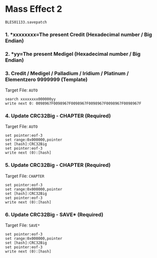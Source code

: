 #  Mass Effect 2 

`BLES01133.savepatch`

### 1. *xxxxxxxx=The present Credit (Hexadecimal number / Big Endian)
### 2. *yy=The present Medigel (Hexadecimal number / Big Endian)
### 3. Credit / Medigel / Palladium / Iridium / Platinum / Elementzero 9999999 (Template)

Target File: `AUTO`

```
search xxxxxxxx000000yy
write next 0: 0098967F0098967F0098967F0098967F0098967F0098967F
```

### 4. Update CRC32Big - CHAPTER (Required)

Target File: `AUTO`

```
set pointer:eof-3
set range:0x000000,pointer
set [hash]:CRC32Big
set pointer:eof-3
write next (0):[hash]
```

### 5. Update CRC32Big - CHAPTER (Required)

Target File: `CHAPTER`

```
set pointer:eof-3
set range:0x000000,pointer
set [hash]:CRC32Big
set pointer:eof-3
write next (0):[hash]
```

### 6. Update CRC32Big - SAVE* (Required)

Target File: `SAVE*`

```
set pointer:eof-3
set range:0x000000,pointer
set [hash]:CRC32Big
set pointer:eof-3
write next (0):[hash]
```

